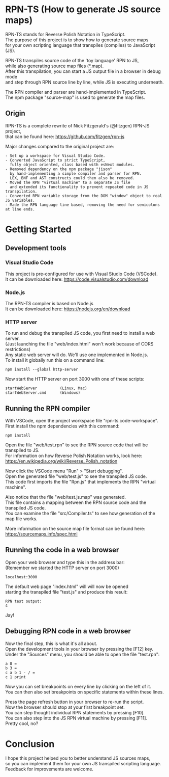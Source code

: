 # RPN-TS (How to generate JS source maps)

RPN-TS stands for Reverse Polish Notation in TypeScript.\
The purpose of this project is to show how to generate source maps\
for your own scripting language that transpiles (compiles) to JavaScript (JS).

RPN-TS transpiles source code of the 'toy language' RPN to JS,\
while also generating source map files (*.map).\
After this transpilation, you can start a JS output file in a browser in debug mode\
and step through RPN source line by line, while JS is executing underneath.

The RPN compiler and parser are hand-implemented in TypeScript.\
The npm package "source-map" is used to generate the map files.

## Origin

RPN-TS is a complete rewrite of Nick Fitzgerald's (@fitzgen) RPN-JS project,\
that can be found here: https://github.com/fitzgen/rpn-js

Major changes compared to the original project are:

	- Set up a workspace for Visual Studio Code.
	- Converted JavaScript to strict TypeScript,
	  fully object oriented, class based with esNext modules.
	- Removed dependency on the npm package "jison"
  	  by hand-implementing a simple compiler and parser for RPN.
	  LEX, BNF and AST constructs could then also be removed.
	- Moved the RPN "virtual machine" to a separate JS file
 	  and extended its functionality to prevent repeated code in JS transpilation.
	- Converted RPN variable storage from the DOM "window" object to real JS variables.
	- Made the RPN language line based, removing the need for semicolons at line ends.

# Getting Started

## Development tools

### Visual Studio Code

This project is pre-configured for use with Visual Studio Code (VSCode).\
It can be downloaded here: https://code.visualstudio.com/download

### Node.js

The RPN-TS compiler is based on Node.js\
It can be downloaded here: https://nodejs.org/en/download

### HTTP server

To run and debug the transpiled JS code, you first need to install a web server.\
(Just launching the file "web/index.html" won't work because of CORS restrictions)\
Any static web server will do. We'll use one implemented in Node.js.\
To install it globally run this on a command line:

	npm install --global http-server

Now start the HTTP server on port 3000 with one of these scripts:

	startWebServer   		(Linux, Mac)
	startWebServer.cmd		(Windows)

## Running the RPN compiler

With VSCode, open the project workspace file "rpn-ts.code-workspace".\
First install the npm dependencies with this command:

	npm install

Open the file "web/test.rpn" to see the RPN source code that will be transpiled to JS.\
For information on how Reverse Polish Notation works, look here: \
https://en.wikipedia.org/wiki/Reverse_Polish_notation

Now click the VSCode menu "Run" > "Start debugging".\
Open the generated file "web/test.js" to see the transpiled JS code.\
This code first imports the file "Rpn.js" that implements the RPN "virtual machine".

Also notice that the file "web/test.js.map" was generated.\
This file contains a mapping between the RPN source code and the transpiled JS code.\
You can examine the file "src/Compiler.ts" to see how generation of the map file works.

More information on the source map file format can be found here:\
https://sourcemaps.info/spec.html

## Running the code in a web browser

Open your web browser and type this in the address bar:\
(Remember we started the HTTP server on port 3000)

	localhost:3000

The default web page "index.html" will will now be opened\
starting the transpiled file "test.js" and produce this result:

	RPN test output:
	4

Jay!

## Debugging RPN code in a web browser

Now the final step, this is what it's all about.\
Open the development tools in your browser by pressing the [F12] key.\
Under the "Sources" menu, you should be able to open the file "test.rpn":

	a 8 =
	b 3 =
	c a b 1 - / =
	c 1 print

Now you can set breakpoints on every line by clicking on the left of it.\
You can then also set breakpoints on specific statements within these lines.

Press the page refresh button in your browser to re-run the script.\
Now the browser should stop at your first breakpoint set.\
You can step thought individual RPN statements by pressing [F10].\
You can also step into the JS RPN virtual machine by pressing [F11].\
Pretty cool, no?

# Conclusion

I hope this project helped you to better understand JS sources maps,\
so you can implement them for your own JS transpiled scripting language.\
Feedback for improvements are welcome.
